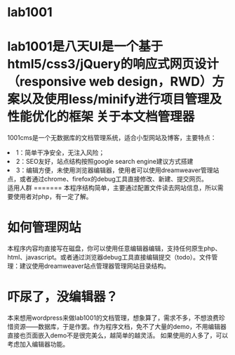 lab1001
=======
lab1001是八天UI是一个基于html5/css3/jQuery的响应式网页设计（responsive web design，RWD）方案以及使用less/minify进行项目管理及性能优化的框架
关于本文档管理器
=======
1001cms是一个无数据库的文档管理系统，适合小型网站及博客，主要特点：

<li>1：简单干净安全，无注入风险；</li>

<li>2：SEO友好，站点结构按照google search engine建议方式搭建</li>

<li>3：编辑方便，未使用浏览器编辑器，使用者可以使用dreamweaver管理站点，或者通过chrome、firefox的debug工具直接修改、新建、提交网页。

</li>
适用人群
=======
本程序结构简单，主要通过配置文件读去网站信息，所以需要使用者对php，有一定了解。

如何管理网站
=======
本程序内容均直接写在磁盘，你可以使用任意编辑器编辑，支持任何原生php、html、javascript。或者通过浏览器debug工具直接编辑提交（todo）。文件管理：建议使用dreamweaver站点管理器管理网站目录结构。

吓尿了，没编辑器？
=======
本来想用wordpress来做lab1001的文档管理，想象算了，需求不多，不想浪费珍惜资源——数据库，于是作罢。作为程序文档，免不了大量的demo，不用编辑器直接也页面嵌入demo不是很完美么，越简单的越灵活。
如果使用的人多了，可以考虑加入编辑器功能。
